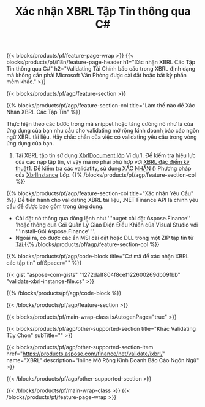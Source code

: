 ﻿---
title: Xác nhận XBRL Tập Tin thông qua C#
description: Mẫu mã cho XBRL tập tin xác nhận. Sử dụng API Ví dụ mã để xác nhận hàng loạt XBRL các tập tin trong vòng .NET các ứng dụng dựa trên. 
url: /vi/net/validate/xbrl/
family: finance
platformtag: net
feature: validate
informat: XBRL
outformat: 
otherformats: 
---
{{< blocks/products/pf/feature-page-wrap >}}
{{< blocks/products/pf/i18n/feature-page-header h1="Xác nhận XBRL Các Tập Tin thông qua C#" h2="Validating Tài Chính báo cáo trong XBRL định dạng mà không cần phải Microsoft Văn Phòng được cài đặt hoặc bất kỳ phần mềm khác." >}}

{{< blocks/products/pf/agp/feature-section >}}

{{% blocks/products/pf/agp/feature-section-col title="Làm thế nào để Xác Nhận XBRL Các Tập Tin" %}}

Thực hiện theo các bước trong mã snippet hoặc tăng cường nó như là của ứng dụng của bạn nhu cầu cho validating mở rộng kinh doanh báo cáo ngôn ngữ XBRL tài liệu. Hãy chắc chắn của việc có validating yêu cầu trong vòng ứng dụng của bạn.

1. Tải XBRL tập tin sử dụng [XbrlDocument lớp](https://apireference.aspose.com/finance/net/aspose.finance.xbrl/xbrldocument) Ví dụ.1. Để kiểm tra hiệu lực của các nạp tập tin, vì vậy mà nó phải phù hợp với [XBRL đặc điểm kỹ thuật](http://www.xbrl.org/specification/inlinexbrl-part1/rec-2013-11-18/inlinexbrl-part1-rec-2013-11-18.html)1. Để kiểm tra các validatity, sử dụng [XÁC NHẬN ()](https://apireference.aspose.com/finance/net/aspose.finance.xbrl/xbrlinstance/methods/validate) Phương pháp của [XbrlInstance](https://apireference.aspose.com/finance/net/aspose.finance.xbrl/xbrlinstance) Lớp.
{{% /blocks/products/pf/agp/feature-section-col %}}

{{% blocks/products/pf/agp/feature-section-col title="Xác nhận Yêu Cầu" %}}
Để tiến hành cho validating XBRL tài liệu, .NET Finance API là chính yêu cầu để được bao gồm trong ứng dụng. 
- Cài đặt nó thông qua dòng lệnh như '''nuget cài đặt Aspose.Finance'' 'hoặc thông qua Gói Quản Lý Giao Diện Điều Khiển của Visual Studio với '''Install-Gói Aspose.Finance' ''.
- Ngoài ra, có được các ẩn MSI cài đặt hoặc DLL trong một ZIP tập tin từ [Tải](https://downloads.aspose.com/finance/net).{{% /blocks/products/pf/agp/feature-section-col %}}

{{% blocks/products/pf/agp/code-block title="C# mã để xác nhận XBRL các tập tin" offSpacer="" %}}

{{< gist "aspose-com-gists" "1272da1f804f8cef122600269db09fbb" "validate-xbrl-instance-file.cs" >}}

{{% /blocks/products/pf/agp/code-block %}}

{{< /blocks/products/pf/agp/feature-section >}}

{{< blocks/products/pf/main-wrap-class isAutogenPage="true" >}}

{{< blocks/products/pf/agp/other-supported-section title="Khác Validating Tùy Chọn" subTitle="" >}}

{{< blocks/products/pf/agp/other-supported-section-item href="https://products.aspose.com/finance/net/validate/ixbrl/" name="XBRL" description="Inline Mở Rộng Kinh Doanh Báo Cáo Ngôn Ngữ" >}}

{{< /blocks/products/pf/agp/other-supported-section >}}

{{< /blocks/products/pf/main-wrap-class >}}
{{< /blocks/products/pf/feature-page-wrap >}}